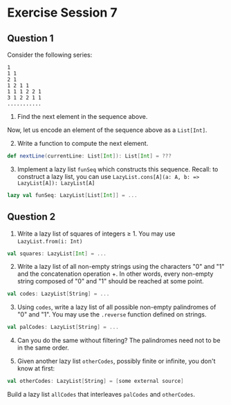 # Exercise Session 7

## Question 1

Consider the following series:

```
1
1 1
2 1
1 2 1 1
1 1 1 2 2 1
3 1 2 2 1 1
...........
```

1. Find the next element in the sequence above.

Now, let us encode an element of the sequence above as a `List[Int]`.


2. Write a function to compute the next element.

```scala
def nextLine(currentLine: List[Int]): List[Int] = ???
```

3. Implement a lazy list `funSeq` which constructs this sequence. Recall: to construct a lazy list, you can use `LazyList.cons[A](a: A, b: => LazyList[A]): LazyList[A]`

```scala
lazy val funSeq: LazyList[List[Int]] = ...
```

## Question 2

1. Write a lazy list of squares of integers ≥ 1. You may use `LazyList.from(i: Int)`

```scala
val squares: LazyList[Int] = ...
```

2. Write a lazy list of all non-empty strings using the characters "0" and "1" and the concatenation operation +. In other words, every non-empty string composed of "0" and "1" should be reached at some point.

```scala
val codes: LazyList[String] = ...
```

3) Using `codes`, write a lazy list of all possible non-empty palindromes of "0" and "1". You may use the `.reverse` function defined on strings.

```scala
val palCodes: LazyList[String] = ...
```

4. Can you do the same without filtering? The palindromes need not to be in the same order.

5. Given another lazy list `otherCodes`, possibly finite or infinite, you don't know at first:

```scala
val otherCodes: LazyList[String] = [some external source]
```

Build a lazy list `allCodes` that interleaves `palCodes` and `otherCodes`.
